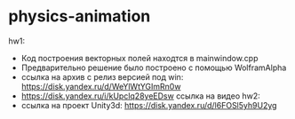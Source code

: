 # physics-animation

hw1:
  - Код построения векторных полей находтся в mainwindow.cpp
  - Предварительно решение было построено с помощью WolframAlpha
  - ссылка на архив с релиз версией под win: https://disk.yandex.ru/d/WeYlWtYGImRn0w
  - https://disk.yandex.ru/i/kUpclq28yeEDsw ссылка на видео
hw2:
  - ссылка на проект Unity3d: https://disk.yandex.ru/d/l6FOSl5yh9U2yg
